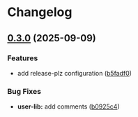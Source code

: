 # Changelog

## [0.3.0](https://github.com/nabil-Tounarti/user-management-system/compare/v0.2.0...v0.3.0) (2025-09-09)


### Features

* add release-plz configuration ([b5fadf0](https://github.com/nabil-Tounarti/user-management-system/commit/b5fadf07e1d95bc95579c9b46895c1e01d61a9ff))


### Bug Fixes

* **user-lib:** add comments ([b0925c4](https://github.com/nabil-Tounarti/user-management-system/commit/b0925c47ee1a5c9a9a7c444dae28777057db6cb9))
